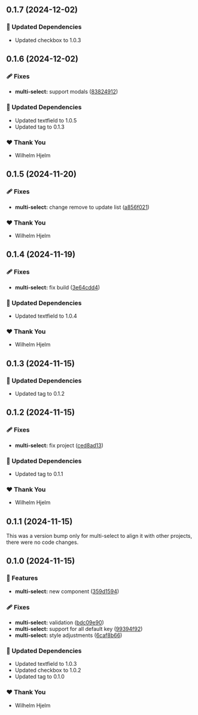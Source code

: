 ## 0.1.7 (2024-12-02)

### 🧱 Updated Dependencies

- Updated checkbox to 1.0.3

## 0.1.6 (2024-12-02)

### 🩹 Fixes

- **multi-select:** support modals ([83824912](https://github.com/migrationsverket/midas/commit/83824912))

### 🧱 Updated Dependencies

- Updated textfield to 1.0.5
- Updated tag to 0.1.3

### ❤️  Thank You

- Wilhelm Hjelm

## 0.1.5 (2024-11-20)

### 🩹 Fixes

- **multi-select:** change remove to update list ([a856f021](https://github.com/migrationsverket/midas/commit/a856f021))

### ❤️  Thank You

- Wilhelm Hjelm

## 0.1.4 (2024-11-19)

### 🩹 Fixes

- **multi-select:** fix build ([3e64cdd4](https://github.com/migrationsverket/midas/commit/3e64cdd4))

### 🧱 Updated Dependencies

- Updated textfield to 1.0.4

### ❤️  Thank You

- Wilhelm Hjelm

## 0.1.3 (2024-11-15)

### 🧱 Updated Dependencies

- Updated tag to 0.1.2

## 0.1.2 (2024-11-15)

### 🩹 Fixes

- **multi-select:** fix project ([ced8ad13](https://github.com/migrationsverket/midas/commit/ced8ad13))

### 🧱 Updated Dependencies

- Updated tag to 0.1.1

### ❤️  Thank You

- Wilhelm Hjelm

## 0.1.1 (2024-11-15)

This was a version bump only for multi-select to align it with other projects, there were no code changes.

## 0.1.0 (2024-11-15)

### 🚀 Features

- **multi-select:** new component ([359d1594](https://github.com/migrationsverket/midas/commit/359d1594))

### 🩹 Fixes

- **multi-select:** validation ([bdc09e90](https://github.com/migrationsverket/midas/commit/bdc09e90))
- **multi-select:** support for all default key ([99394f92](https://github.com/migrationsverket/midas/commit/99394f92))
- **multi-select:** style adjustments ([6caf8b66](https://github.com/migrationsverket/midas/commit/6caf8b66))

### 🧱 Updated Dependencies

- Updated textfield to 1.0.3
- Updated checkbox to 1.0.2
- Updated tag to 0.1.0

### ❤️  Thank You

- Wilhelm Hjelm